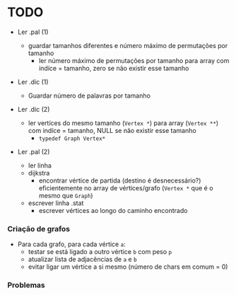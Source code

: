 # TODO

 * Ler .pal (1)
   * guardar tamanhos diferentes e número máximo de permutações por tamanho
     * ler número máximo de permutações por tamanho para array com indíce = tamanho, zero se não existir esse tamanho

 * Ler .dic (1)
   * Guardar número de palavras por tamanho

 * Ler .dic (2)
   * ler vertíces do mesmo tamanho (`Vertex *`) para array (`Vertex **`) com indíce = tamanho, NULL se não existir esse tamanho
     * `typedef Graph Vertex*`

 * Ler .pal (2)
   * ler linha
   * dijkstra
     * encontrar vértice de partida (destino é desnecessário?) eficientemente no array de vértices/grafo (`Vertex *` que é o mesmo que `Graph`)
   * escrever linha .stat
     * escrever vértices ao longo do caminho encontrado

### Criação de grafos
 * Para cada grafo, para cada vértice `a`:
   * testar se está ligado a outro vértice `b` com peso `p`
   * atualizar lista de adjacências de `a` e `b`
   * evitar ligar um vértice a si mesmo (número de chars em comum = 0)

### Problemas
